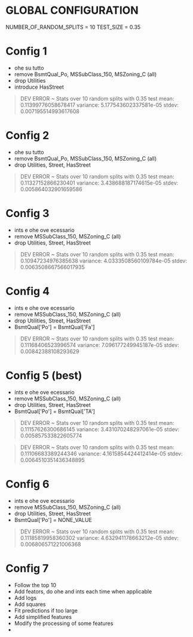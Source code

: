 # GLOBAL CONFIGURATION
NUMBER_OF_RANDOM_SPLITS = 10
TEST_SIZE = 0.35


# Config 1
- ohe su tutto
- remove BsmtQual_Po, MSSubClass_150, MSZoning_C (all)
- drop Utilities
- introduce HasStreet

> DEV ERROR ~ Stats over 10 random splits with 0.35 test
> mean: 0.11399776058678417
> variance: 5.177543602337581e-05
>stdev: 0.007195514993617608


# Config 2
- ohe su tutto
- remove BsmtQual_Po, MSSubClass_150, MSZoning_C (all)
- drop Utilities, Street, HasStreet

> DEV ERROR ~ Stats over 10 random splits with 0.35 test
> mean: 0.11327152866230401
> variance: 3.438688187174615e-05
> stdev: 0.005864032901659586


# Config 3
- ints e ohe ove ecessario
- remove MSSubClass_150, MSZoning_C (all)
- drop Utilities, Street, HasStreet

> DEV ERROR ~ Stats over 10 random splits with 0.35 test
> mean: 0.10947234976385638
> variance: 4.0333508560109784e-05
> stdev: 0.0063508667566017935


# Config 4
- ints e ohe ove ecessario
- remove MSSubClass_150, MSZoning_C (all)
- drop Utilities, Street, HasStreet
- BsmtQual['Po'] = BsmtQual['Fa']

> DEV ERROR ~ Stats over 10 random splits with 0.35 test
> mean: 0.11168406523996574
> variance: 7.096177249945187e-05
> stdev: 0.00842388108293629


# Config 5 (best)
- ints e ohe ove ecessario
- remove MSSubClass_150, MSZoning_C (all)
- drop Utilities, Street, HasStreet
- BsmtQual['Po'] = BsmtQual['TA']

> DEV ERROR ~ Stats over 10 random splits with 0.35 test
> mean: 0.11157626300686145
> variance: 3.431070248297061e-05
> stdev: 0.005857533822605774

> DEV ERROR ~ Stats over 10 random splits with 0.35 test
> mean: 0.11106683389244346
> variance: 4.1615854424412414e-05
> stdev: 0.0064510351436348895

# Config 6
- ints e ohe ove ecessario
- remove MSSubClass_150, MSZoning_C (all)
- drop Utilities, Street, HasStreet
- BsmtQual['Po'] = NONE_VALUE

> DEV ERROR ~ Stats over 10 random splits with 0.35 test
> mean: 0.11185819958360302
> variance: 4.632941178663212e-05
> stdev: 0.006806571221006368


# Config 7
- Follow the top 10
- Add feators, do ohe and ints each time when applicable
- Add logs
- Add squares
- Fit predictions if too large
- Add simplified features
- Modify the processing of some features
- 
